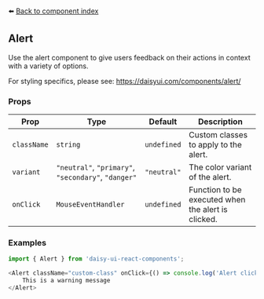 ⬅️ [Back to component index](README.md)

## Alert

Use the alert component to give users feedback on their actions in context with a variety of options.

For styling specifics, please see: https://daisyui.com/components/alert/

### Props

| Prop        | Type                                            | Default | Description                                                                                             |
|-------------|-------------------------------------------------|---------|---------------------------------------------------------------------------------------------------------|
| `className` | `string`                                        | `undefined`    | Custom classes to apply to the alert.                                    |
| `variant`   | `"neutral"`, `"primary"`, `"secondary"`, `"danger"`| `"neutral"` | The color variant of the alert.                  |
| `onClick`   | `MouseEventHandler`                             | `undefined`| Function to be executed when the alert is clicked.                                                      |

### Examples
```javascript
import { Alert } from 'daisy-ui-react-components';

<Alert className="custom-class" onClick={() => console.log('Alert clicked')}>
    This is a warning message
</Alert>